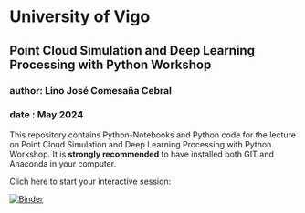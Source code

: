 # University of Vigo
## Point Cloud Simulation and Deep Learning Processing with Python Workshop
### author: Lino José Comesaña Cebral
### date  : May 2024

This repository contains Python-Notebooks and Python code for the lecture on Point Cloud Simulation and Deep Learning Processing with Python Workshop. It is **strongly recommended** to have installed both GIT and Anaconda in your computer.

Clich here to start your interactive session:

[![Binder](https://mybinder.org/badge_logo.svg)](https://mybinder.org/v2/gh/LinoComesana/PCD_DL_WORKSHOP/main)

